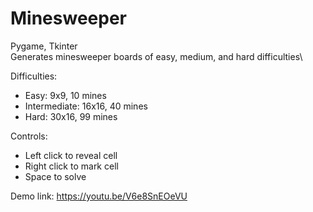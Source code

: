 # Minesweeper

Pygame, Tkinter\
Generates minesweeper boards of easy, medium, and hard difficulties\

Difficulties:
- Easy: 9x9, 10 mines
- Intermediate: 16x16, 40 mines
- Hard: 30x16, 99 mines

Controls:
- Left click to reveal cell
- Right click to mark cell
- Space to solve

Demo link: https://youtu.be/V6e8SnEOeVU
